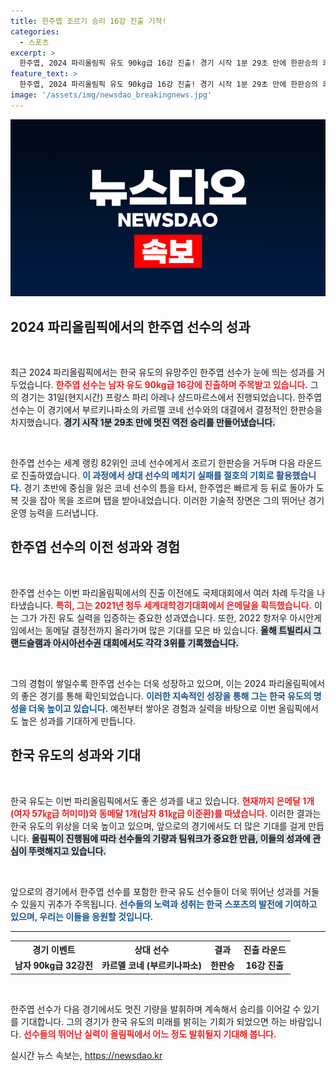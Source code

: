 ```yaml
---
title: 한주엽 조르기 승리 16강 진출 기적!
categories:
  - 스포츠
excerpt: >
  한주엽, 2024 파리올림픽 유도 90kg급 16강 진출! 경기 시작 1분 29초 만에 한판승의 쾌거를 이루며 기대를 모은다. 그의 여정은 계속된다!
feature_text: >
  한주엽, 2024 파리올림픽 유도 90kg급 16강 진출! 경기 시작 1분 29초 만에 한판승의 쾌거를 이루며 기대를 모은다. 그의 여정은 계속된다!
image: '/assets/img/newsdao_breakingnews.jpg'
---
```


<p><img src="/assets/img/newsdao_breakingnews.jpg" alt="implanttips 속보" /></p>

<h2 data-ke-size="size26">2024 파리올림픽에서의 한주엽 선수의 성과</h2>

<p data-ke-size="size16">&nbsp;</p>

<p>최근 2024 파리올림픽에서는 한국 유도의 유망주인 한주엽 선수가 눈에 띄는 성과를 거두었습니다. <b><span style="color: #ee2323;">한주엽 선수는 남자 유도 90kg급 16강에 진출하며 주목받고 있습니다.</span></b> 그의 경기는 31일(현지시간) 프랑스 파리 아레나 샹드마르스에서 진행되었습니다. 한주엽 선수는 이 경기에서 부르키나파소의 카르멜 코네 선수와의 대결에서 결정적인 한판승을 차지했습니다. <b><span style="background-color: #21538527;">경기 시작 1분 29초 만에 멋진 역전 승리를 만들어냈습니다.</span></b> </p>

<p data-ke-size="size16">&nbsp;</p>

<p>한주엽 선수는 세계 랭킹 82위인 코네 선수에게서 조르기 한판승을 거두며 다음 라운드로 진출하였습니다. <b><span style="color: #1a5490;">이 과정에서 상대 선수의 메치기 실패를 절호의 기회로 활용했습니다.</span></b> 경기 초반에 중심을 잃은 코네 선수의 틈을 타서, 한주엽은 빠르게 등 뒤로 돌아가 도복 깃을 잡아 목을 조르며 탭을 받아내었습니다. 이러한 기술적 장면은 그의 뛰어난 경기운영 능력을 드러냅니다.</p>

<h2 data-ke-size="size26">한주엽 선수의 이전 성과와 경험</h2>

<p data-ke-size="size16">&nbsp;</p>

<p>한주엽 선수는 이번 파리올림픽에서의 진출 이전에도 국제대회에서 여러 차례 두각을 나타냈습니다. <b><span style="color: #ee2323;">특히, 그는 2021년 청두 세계대학경기대회에서 은메달을 획득했습니다.</span></b> 이는 그가 가진 유도 실력을 입증하는 중요한 성과였습니다. 또한, 2022 항저우 아시안게임에서는 동메달 결정전까지 올라가며 많은 기대를 모은 바 있습니다. <b><span style="background-color: #21538527;">올해 트빌리시 그랜드슬램과 아시아선수권 대회에서도 각각 3위를 기록했습니다.</span></b></p>

<p data-ke-size="size16">&nbsp;</p>

<p>그의 경험이 쌓일수록 한주엽 선수는 더욱 성장하고 있으며, 이는 2024 파리올림픽에서의 좋은 경기를 통해 확인되었습니다. <b><span style="color: #1a5490;">이러한 지속적인 성장을 통해 그는 한국 유도의 명성을 더욱 높이고 있습니다.</span></b> 예전부터 쌓아온 경험과 실력을 바탕으로 이번 올림픽에서도 높은 성과를 기대하게 만듭니다. </p>

<h2 data-ke-size="size26">한국 유도의 성과와 기대</h2>

<p data-ke-size="size16">&nbsp;</p>

<p>한국 유도는 이번 파리올림픽에서도 좋은 성과를 내고 있습니다. <b><span style="color: #ee2323;">현재까지 은메달 1개(여자 57㎏급 허미미)와 동메달 1개(남자 81㎏급 이준환)를 따냈습니다.</span></b> 이러한 결과는 한국 유도의 위상을 더욱 높이고 있으며, 앞으로의 경기에서도 더 많은 기대를 걸게 만듭니다. <b><span style="background-color: #21538527;">올림픽이 진행됨에 따라 선수들의 기량과 팀워크가 중요한 만큼, 이들의 성과에 관심이 뚜렷해지고 있습니다.</span></b></p>

<p data-ke-size="size16">&nbsp;</p>

<p>앞으로의 경기에서 한주엽 선수를 포함한 한국 유도 선수들이 더욱 뛰어난 성과를 거둘 수 있을지 귀추가 주목됩니다. <b><span style="color: #1a5490;">선수들의 노력과 성취는 한국 스포츠의 발전에 기여하고 있으며, 우리는 이들을 응원할 것입니다.</span></b> </p>

<hr>

<table style="width: 100%;">
    <tr>
        <th style="text-align: center;">경기 이벤트</th>
        <th style="text-align: center;">상대 선수</th>
        <th style="text-align: center;">결과</th>
        <th style="text-align: center;">진출 라운드</th>
    </tr>
    <tr>
        <td style="text-align: center; height: 17px;"><b>남자 90kg급 32강전</b></td>
        <td style="text-align: center; height: 17px;"><b>카르멜 코네 (부르키나파소)</b></td>
        <td style="text-align: center; height: 17px;"><b>한판승</b></td>
        <td style="text-align: center; height: 17px;"><b>16강 진출</b></td>
    </tr>
</table>

<p data-ke-size="size16">&nbsp;</p> 

<p>한주엽 선수가 다음 경기에서도 멋진 기량을 발휘하며 계속해서 승리를 이어갈 수 있기를 기대합니다. 그의 경기가 한국 유도의 미래를 밝히는 기회가 되었으면 하는 바람입니다. <b><span style="color: #ee2323;">선수들의 뛰어난 실력이 올림픽에서 어느 정도 발휘될지 기대해 봅니다.</span></b></p>
실시간 뉴스 속보는, <a href="https://newsdao.kr" rel="dofollow">https://newsdao.kr</a>


